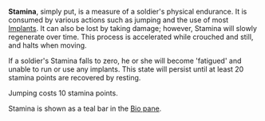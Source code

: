 **Stamina**, simply put, is a measure of a soldier's physical endurance. It is
consumed by various actions such as jumping and the use of most
[Implants](../implants/index.md). It can also be lost by taking damage;
however, Stamina will slowly regenerate over time. This process is accelerated
while crouched and still, and halts when moving.

If a soldier's Stamina falls to zero, he or she will become 'fatigued' and
unable to run or use any implants. This state will persist until at least 20
stamina points are recovered by resting.

Jumping costs 10 stamina points.

Stamina is shown as a teal bar in the
[Bio pane](Heads-up_Display.md#bio-pane).
